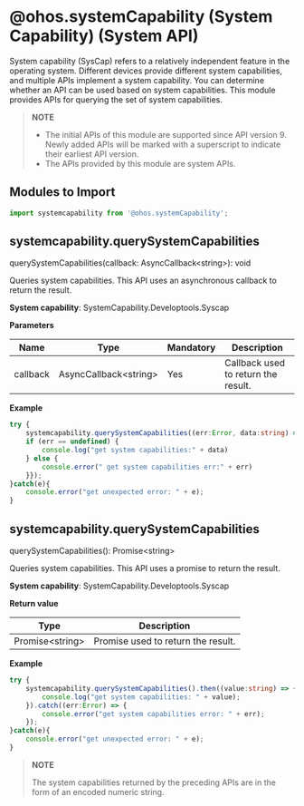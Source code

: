 # @ohos.systemCapability (System Capability) (System API)

System capability (SysCap) refers to a relatively independent feature in the operating system. Different devices provide different system capabilities, and multiple APIs implement a system capability. You can determine whether an API can be used based on system capabilities. This module provides APIs for querying the set of system capabilities.

> **NOTE**
>
> - The initial APIs of this module are supported since API version 9. Newly added APIs will be marked with a superscript to indicate their earliest API version.
> - The APIs provided by this module are system APIs.


## Modules to Import

```ts
import systemcapability from '@ohos.systemCapability';
```

## systemcapability.querySystemCapabilities

querySystemCapabilities(callback: AsyncCallback&lt;string&gt;): void

Queries system capabilities. This API uses an asynchronous callback to return the result.

**System capability**: SystemCapability.Developtools.Syscap

**Parameters**

| Name| Type| Mandatory| Description|
| -------- | -------- | -------- | -------- |
| callback | AsyncCallback&lt;string&gt; | Yes| Callback used to return the result.|


**Example**

```ts
try {
    systemcapability.querySystemCapabilities((err:Error, data:string) => {
    if (err == undefined) {
        console.log("get system capabilities:" + data)
    } else {
        console.error(" get system capabilities err:" + err)
    }});
}catch(e){
    console.error("get unexpected error: " + e);
}
```


## systemcapability.querySystemCapabilities

querySystemCapabilities(): Promise&lt;string&gt;

Queries system capabilities. This API uses a promise to return the result.

**System capability**: SystemCapability.Developtools.Syscap

**Return value**

| Type| Description|
| -------- | -------- |
| Promise&lt;string&gt; | Promise used to return the result.|

**Example**

```ts
try {
    systemcapability.querySystemCapabilities().then((value:string) => {
        console.log("get system capabilities: " + value);
    }).catch((err:Error) => {
        console.error("get system capabilities error: " + err);
    });
}catch(e){
    console.error("get unexpected error: " + e);
}
```


> **NOTE**
>
> The system capabilities returned by the preceding APIs are in the form of an encoded numeric string.
